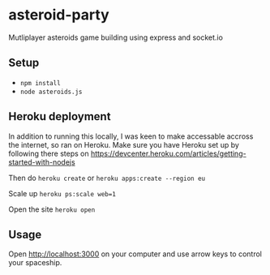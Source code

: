 # asteroid-party

Mutliplayer asteroids game building using express and socket.io

## Setup

* `npm install`
* `node asteroids.js`

## Heroku deployment

In addition to running this locally, I was keen to make accessable accross the internet, so ran on Heroku.
Make sure you have Heroku set up by following there steps on https://devcenter.heroku.com/articles/getting-started-with-nodejs

Then do
`heroku create`
or 
`heroku apps:create --region eu`

Scale up
`heroku ps:scale web=1`

Open the site 
`heroku open`

## Usage

Open [http://localhost:3000](http://localhost:3000) on your computer and use arrow keys to control your spaceship.

